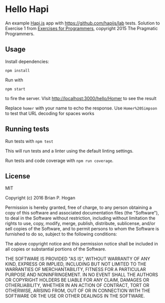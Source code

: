 # Hello Hapi

An example [Hapi.js](https://hapijs.com/) app with https://github.com/hapijs/lab tests. Solution to Exercise 1 from [Exercises for Programmers](http://pragprog.com/titles/bhwb), copyright 2015 The Pragmatic Programmers.

## Usage 

Install dependencies: 

```
npm install
```

Run with 

`npm start`

to fire the server. VIsit <http://localhost:3000/hello/Homer> to see the result

Replace `homer` with your name to echo the response. Use `Homer%20Simpson` to test that URL decoding for spaces works

## Running tests

Run tests with `npm test`

This will run tests and a linter using the default linting settings.

Run tests and code coverage with `npm run coverage`.

## License

MIT

Copyright (c) 2016 Brian P. Hogan

Permission is hereby granted, free of charge, to any person obtaining a copy of this software and associated documentation files (the "Software"), to deal in the Software without restriction, including without limitation the rights to use, copy, modify, merge, publish, distribute, sublicense, and/or sell copies of the Software, and to permit persons to whom the Software is furnished to do so, subject to the following conditions:

The above copyright notice and this permission notice shall be included in all copies or substantial portions of the Software.

THE SOFTWARE IS PROVIDED "AS IS", WITHOUT WARRANTY OF ANY KIND, EXPRESS OR IMPLIED, INCLUDING BUT NOT LIMITED TO THE WARRANTIES OF MERCHANTABILITY, FITNESS FOR A PARTICULAR PURPOSE AND NONINFRINGEMENT. IN NO EVENT SHALL THE AUTHORS OR COPYRIGHT HOLDERS BE LIABLE FOR ANY CLAIM, DAMAGES OR OTHERLIABILITY, WHETHER IN AN ACTION OF CONTRACT, TORT OR OTHERWISE, ARISING FROM, OUT OF OR IN CONNECTION WITH THE SOFTWARE OR THE USE OR OTHER DEALINGS IN THE SOFTWARE.
